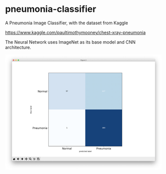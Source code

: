 # pneumonia-classifier
A Pneumonia Image Classifier, with the dataset from Kaggle

https://www.kaggle.com/paultimothymooney/chest-xray-pneumonia

The Neural Network uses ImageNet as its base model and CNN architecture.

![pneumonia-confusion-matrix.png](pneumonia-confusion-matrix.png?raw=true "pneumonia-confusion-matrix.png")
